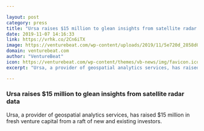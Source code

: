 ```yaml
---

layout: post
category: press
title: "Ursa raises $15 million to glean insights from satellite radar data"
date: 2019-11-07 14:16:33
link: https://vrhk.co/2Cn6iTX
image: https://venturebeat.com/wp-content/uploads/2019/11/5e720d_2858d05013674d958aafaae3b29ef150_mv2-e1572988751706.jpg?w=1200&strip=all
domain: venturebeat.com
author: "VentureBeat"
icon: https://venturebeat.com/wp-content/themes/vb-news/img/favicon.ico
excerpt: "Ursa, a provider of geospatial analytics services, has raised $15 million in fresh venture capital from a raft of new and existing investors."

---
```


### Ursa raises $15 million to glean insights from satellite radar data

Ursa, a provider of geospatial analytics services, has raised $15 million in fresh venture capital from a raft of new and existing investors.